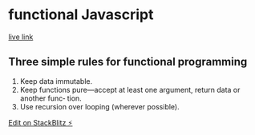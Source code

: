 # functional Javascript


[live link](https://js-tyeyse.stackblitz.io)

## Three simple rules for functional programming

1. Keep data immutable.
2. Keep functions pure—accept at least one argument, return data or another func‐
tion.
3. Use recursion over looping (wherever possible).

[Edit on StackBlitz ⚡️](https://stackblitz.com/edit/js-tyeyse)
